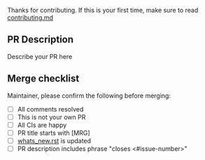 Thanks for contributing. If this is your first time,
make sure to read [contributing.md](https://github.com/mne-tools/mne-connectivity/blob/main/CONTRIBUTING.md)

PR Description
--------------

Describe your PR here

Merge checklist
---------------

Maintainer, please confirm the following before merging:

- [ ] All comments resolved
- [ ] This is not your own PR
- [ ] All CIs are happy
- [ ] PR title starts with [MRG]
- [ ] [whats_new.rst](https://github.com/mne-tools/mne-connectivity/blob/main/doc/whats_new.rst) is updated
- [ ] PR description includes phrase "closes <#issue-number>"
